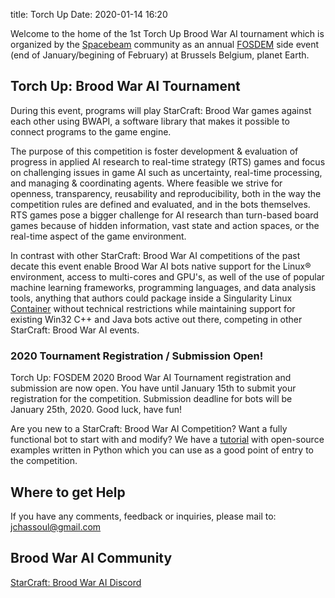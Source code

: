 title: Torch Up
Date: 2020-01-14 16:20

Welcome to the home of the 1st Torch Up Brood War AI tournament which is organized by the [Spacebeam](https://spacebeam.org) community as an annual [FOSDEM](https://fosdem.org) side event (end of January/begining of February) at Brussels Belgium, planet Earth.

## Torch Up: Brood War AI Tournament

During this event, programs will play StarCraft: Brood War games against each other using BWAPI, a software library that makes it possible to connect programs to the game engine.

The purpose of this competition is foster development & evaluation of progress in applied AI research to real-time strategy (RTS) games and focus on challenging issues in game AI such as uncertainty, real-time processing, and managing & coordinating agents. Where feasible we strive for openness, transparency, reusability and reproducibility, both in the way the competition rules are defined and evaluated, and in the bots themselves. RTS games pose a bigger challenge for AI research than turn-based board games because of hidden information, vast state and action spaces, or the real-time aspect of the game environment.

In contrast with other StarCraft: Brood War AI competitions of the past decate this event enable Brood War AI bots native support for the Linux® environment, access to multi-cores and GPU's, as well of the use of popular machine learning frameworks, programming languages, and data analysis tools, anything that authors could package inside a Singularity Linux [Container](https://sylabs.io/guides/3.4/user-guide/definition_files.html) without technical restrictions while maintaining support for existing Win32 C++ and Java bots active out there, competing in other StarCraft: Brood War AI events.

### 2020 Tournament Registration / Submission Open!

Torch Up: FOSDEM 2020 Brood War AI Tournament registration and submission are now open. You have until January 15th to submit your registration for the competition. Submission deadline for bots will be January 25th, 2020. Good luck, have fun!

Are you new to a StarCraft: Brood War AI Competition? Want a fully functional bot to start with and modify? We have a [tutorial](https://spacebeam.org/2020/07/09/python-torchcraft-tutorial/) with open-source examples written in Python which you can use as a good point of entry to the competition.

## Where to get Help

If you have any comments, feedback or inquiries, please mail to: [jchassoul@gmail.com](mailto:jchassoul@gmail.com)

## Brood War AI Community

[StarCraft: Brood War AI Discord](https://discordapp.com/invite/w9wRRrF)
